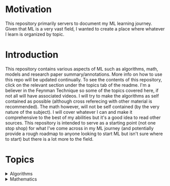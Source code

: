# Motivation
This repository primarily servers to document my ML learning journey. Given that ML is a very vast field, I wanted to create a place where whatever I learn is organized by topic. 


# Introduction
This repository contains various aspects of ML such as algorithms, math, models and research paper summary/annotations. More info on how to use this repo will be updated continually. To see the contents of this repository, click on the relevant section under the topics tab of the readme. I'm a believer in the Feynman Technique so some of the topics covered here, if not all will have associated videos. I will try to make the algorithms as self contained as possible (although cross referecing with other material is recommended). The math however, will not be self contained (by the very nature of the subject). I will cover whatever I can and make it comprehensive to the best of my abilities but it's a good idea to read other sources. This repository is intended to serve as a starting point (not one stop shop) for what I've come across in my ML journey (and potentially provide a rough roadmap to anyone looking to start ML but isn't sure where to start) but there is a lot more to the field.  

# Topics
<details>
<summary>Algorithms</summary>
<ul>
    <li>K-Nearest Neighbours</li>
</ul>
</details>
<details>
<summary>Mathematics</summary>
    <details>
    <summary>Optimization</summary>
        <ul>
            <li>Intro To Optimization</li>
        </ul>
    </details>

</details>
